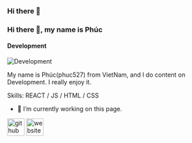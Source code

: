 ### Hi there 👋

<!-- My name is Phúc(phuc527) from VietNam, and I do content on Development. I really enjoy it.

[![Anurag's GitHub stats](https://github-readme-stats.vercel.app/api?username=phuc527)](https://github.com/anuraghazra/github-readme-stats) -->
<!--
**phuc527/phuc527** is a ✨ _special_ ✨ repository because its `README.md` (this file) appears on your GitHub profile.

Here are some ideas to get you started:

- 🔭 I’m currently working on ...
- 🌱 I’m currently learning ...
- 👯 I’m looking to collaborate on ...
- 🤔 I’m looking for help with ...
- 💬 Ask me about ...
- 📫 How to reach me: ...
- 😄 Pronouns: ...
- ⚡ Fun fact: ...
-->
### Hi there 👋, my name is Phúc
#### Development
![Development](https://arturssmirnovs.github.io/github-profile-readme-generator/images/banner.png)

My name is Phúc(phuc527) from VietNam, and I do content on Development. I really enjoy it.

Skills:  REACT / JS / HTML / CSS

- 🔭 I’m currently working on this page. 


[<img src='https://cdn.jsdelivr.net/npm/simple-icons@3.0.1/icons/github.svg' alt='github' height='40'>](https://github.com/https://github.com/phuc527)  [<img src='https://cdn.jsdelivr.net/npm/simple-icons@3.0.1/icons/icloud.svg' alt='website' height='40'>](https://pizza-fe.vercel.app/)  








